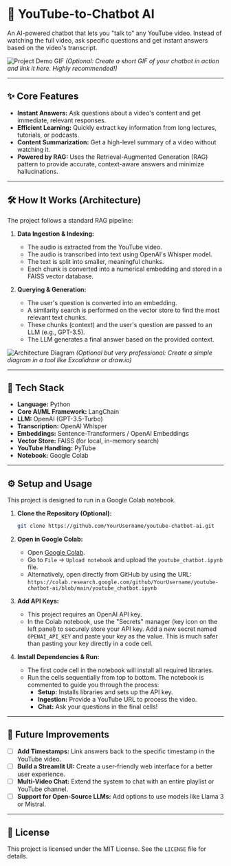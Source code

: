 # 🤖 YouTube-to-Chatbot AI

An AI-powered chatbot that lets you "talk to" any YouTube video. Instead of watching the full video, ask specific questions and get instant answers based on the video's transcript.

![Project Demo GIF](https://your-link-to-a-demo-gif.com/demo.gif)
*(Optional: Create a short GIF of your chatbot in action and link it here. Highly recommended!)*

---

## ✨ Core Features

-   **Instant Answers:** Ask questions about a video's content and get immediate, relevant responses.
-   **Efficient Learning:** Quickly extract key information from long lectures, tutorials, or podcasts.
-   **Content Summarization:** Get a high-level summary of a video without watching it.
-   **Powered by RAG:** Uses the Retrieval-Augmented Generation (RAG) pattern to provide accurate, context-aware answers and minimize hallucinations.

---

## 🛠️ How It Works (Architecture)

The project follows a standard RAG pipeline:

1.  **Data Ingestion & Indexing:**
    *   The audio is extracted from the YouTube video.
    *   The audio is transcribed into text using OpenAI's Whisper model.
    *   The text is split into smaller, meaningful chunks.
    *   Each chunk is converted into a numerical embedding and stored in a FAISS vector database.

2.  **Querying & Generation:**
    *   The user's question is converted into an embedding.
    *   A similarity search is performed on the vector store to find the most relevant text chunks.
    *   These chunks (context) and the user's question are passed to an LLM (e.g., GPT-3.5).
    *   The LLM generates a final answer based on the provided context.

![Architecture Diagram]([https://your-link-to-an-architecture-diagram.com/diagram.pn](https://excalidraw.com/#json=RE7-TG77BDTmkXlWKxghQ,rPPZHmQ0L5aHQNhM1-e9qw))
*(Optional but very professional: Create a simple diagram in a tool like Excalidraw or draw.io)*

---

## 🚀 Tech Stack

-   **Language:** Python
-   **Core AI/ML Framework:** LangChain
-   **LLM:** OpenAI (GPT-3.5-Turbo)
-   **Transcription:** OpenAI Whisper
-   **Embeddings:** Sentence-Transformers / OpenAI Embeddings
-   **Vector Store:** FAISS (for local, in-memory search)
-   **YouTube Handling:** PyTube
-   **Notebook:** Google Colab

---

## ⚙️ Setup and Usage

This project is designed to run in a Google Colab notebook.

1.  **Clone the Repository (Optional):**
    ```bash
    git clone https://github.com/YourUsername/youtube-chatbot-ai.git
    ```

2.  **Open in Google Colab:**
    *   Open [Google Colab](https://colab.research.google.com/).
    *   Go to `File` -> `Upload notebook` and upload the `youtube_chatbot.ipynb` file.
    *   Alternatively, open directly from GitHub by using the URL: `https://colab.research.google.com/github/YourUsername/youtube-chatbot-ai/blob/main/youtube_chatbot.ipynb`

3.  **Add API Keys:**
    *   This project requires an OpenAI API key.
    *   In the Colab notebook, use the "Secrets" manager (key icon on the left panel) to securely store your API key. Add a new secret named `OPENAI_API_KEY` and paste your key as the value. This is much safer than pasting your key directly in a code cell.

4.  **Install Dependencies & Run:**
    *   The first code cell in the notebook will install all required libraries.
    *   Run the cells sequentially from top to bottom. The notebook is commented to guide you through the process:
        *   **Setup:** Installs libraries and sets up the API key.
        *   **Ingestion:** Provide a YouTube URL to process the video.
        *   **Chat:** Ask your questions in the final cells!

---

## 🔮 Future Improvements

-   [ ] **Add Timestamps:** Link answers back to the specific timestamp in the YouTube video.
-   [ ] **Build a Streamlit UI:** Create a user-friendly web interface for a better user experience.
-   [ ] **Multi-Video Chat:** Extend the system to chat with an entire playlist or YouTube channel.
-   [ ] **Support for Open-Source LLMs:** Add options to use models like Llama 3 or Mistral.

---

## 📄 License

This project is licensed under the MIT License. See the `LICENSE` file for details.
